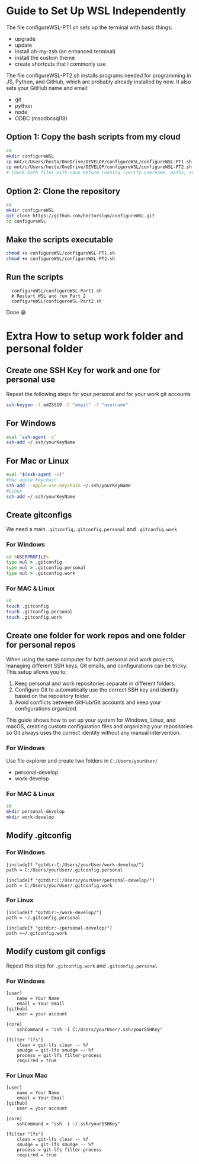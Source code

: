 # Guide to Set Up WSL Independently
The file configureWSL-PT1.sh sets up the terminal with basic things:

- upgrade
- update
- install oh-my-zsh (an enhanced terminal)
- install the custom theme
- create shortcuts that I commonly use

The file configureWSL-PT2.sh installs programs needed for programming in JS, Python, and GitHub, which are probably already installed by now. It also sets your GitHub name and email:

- git
- python
- node
- ODBC (msodbcsql18)

## Option 1: Copy the bash scripts from my cloud

```sh
cd
mkdir configureWSL
cp mnt/c/Users/hecto/OneDrive/DEVELOP/configureWSL/configureWSL-PT1.sh ~/configureWSL/
cp mnt/c/Users/hecto/OneDrive/DEVELOP/configureWSL/configureWSL-PT2.sh ~/configureWSL/
# Check both files with nano before running (verify username, paths, and git email)
```
## Option 2: Clone the repository
```sh
cd 
mkdir configureWSL
git clone https://github.com/hectorslqm/configureWSL.git
cd configureWSL
```

## Make the scripts executable
```sh
chmod +x configureWSL/configureWSL-PT1.sh
chmod +x configureWSL/configureWSL-PT2.sh
```
## Run the scripts
```
  configureWSL/configureWSL-Part1.sh
  # Restart WSL and run Part 2
  configureWSL/configureWSL-Part2.sh
```
Done 😁

# Extra How to setup work folder and personal folder

## Create one SSH Key for work and one for personal use
Repeat the following steps for your personal and for your work git accounts
```sh 
ssh-keygen -t ed25519 -C "email" -f "username"
```
## For Windows
```sh
eval `ssh-agent -s`
ssh-add ~/.ssh/yourKeyName
```
## For Mac or Linux
```sh
eval "$(ssh-agent -s)"
#Mac apple keychain
ssh-add --apple-use-keychain ~/.ssh/yourKeyName
#Linux
ssh-add ~/.ssh/yourKeyName
```
## Create gitconfigs
We need a main `.gitconfig`,`.gitconfig.personal` and `.gitconfig.work`

### For Windows
```cmd
cd %USERPROFILE%
type nul > .gitconfig
type nul > .gitconfig.personal
type nul > .gitconfig.work
```

### For MAC & Linux
```sh
cd
touch .gitconfig
touch .gitconfig.personal
touch .gitconfig.work
```
## Create one folder for work repos and one folder for personal repos
When using the same computer for both personal and work projects, managing different SSH keys, Git emails, and configurations can be tricky.
This setup allows you to:

1. Keep personal and work repositories separate in different folders.
2. Configure Git to automatically use the correct SSH key and identity based on the repository folder.
3. Avoid conflicts between GitHub/Git accounts and keep your configurations organized.

This guide shows how to set up your system for Windows, Linux, and macOS, creating custom configuration files and organizing your repositories so Git always uses the correct identity without any manual intervention.
### For Windows
Use file explorer and create two folders in `C:/Users/yourUser/`
- personal-develop
- work-develop
### For MAC & Linux
```sh
cd
mkdir personal-develop
mkdir work-develop
```

## Modify .gitconfig
### For Windows
```git
[includeIf "gitdir:C:/Users/yourUser/work-develop/"]
path = C:/Users/yourUser/.gitconfig.personal

[includeIf "gitdir:C:/Users/yourUser/personal-develop/"]
path = C:/Users/yourUser/.gitconfig.work
```

### For Linux
```git
[includeIf "gitdir:~/work-develop/"]
path = ~/.gitconfig.personal

[includeIf "gitdir:~/personal-develop/"]
path =~/.gitconfig.work
```
## Modify custom git configs
Repeat this step for `.gitconfig.work` and `.gitconfig.personal`
### For Windows
```
[user]
	name = Your Name
	email = Your Email
[github]
	user = your account

[core]
	sshCommand = "ssh -i C:/Users/yourUser/.ssh/yourSSHKey"

[filter "lfs"]
	clean = git-lfs clean -- %f
	smudge = git-lfs smudge -- %f
	process = git-lfs filter-process
	required = true
```
### For Linux Mac
```
[user]
	name = Your Name
	email = Your Email
[github]
	user = your account

[core]
	sshCommand = "ssh -i ~/.ssh/yourSSHKey"

[filter "lfs"]
	clean = git-lfs clean -- %f
	smudge = git-lfs smudge -- %f
	process = git-lfs filter-process
	required = true
```